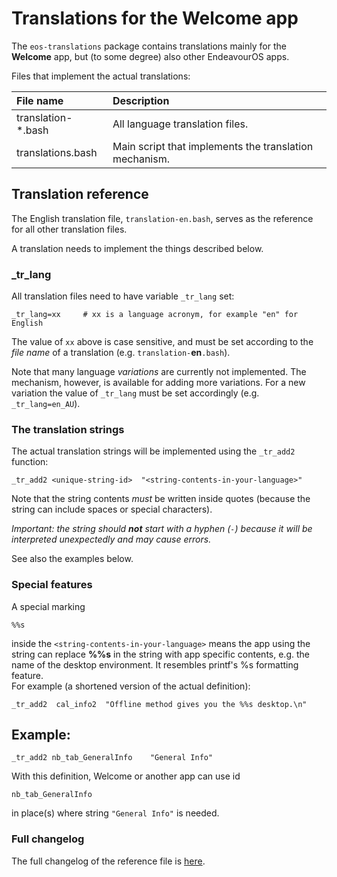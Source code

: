 # Translations for the Welcome app

The `eos-translations` package contains translations mainly for the **Welcome** app, but (to some degree) also other EndeavourOS apps.

Files that implement the actual translations:

File name | Description
:-------- | :----------
translation-*.bash | All language translation files.
translations.bash | Main script that implements the translation mechanism.

## Translation reference

The English translation file, `translation-en.bash`, serves as the reference for all other translation files.

A translation needs to implement the things described below.

### _tr_lang
All translation files need to have variable `_tr_lang` set:
```
_tr_lang=xx     # xx is a language acronym, for example "en" for English
```
The value of `xx` above is case sensitive, and must be set according to the *file name* of a translation (e.g. `translation-`**en**`.bash`).

Note that many language *variations* are currently not implemented. The mechanism, however, is available for adding more variations. For a new variation the value of `_tr_lang` must be set accordingly (e.g. `_tr_lang=en_AU`).

### The translation strings
The actual translation strings will be implemented using the `_tr_add2` function:
```
_tr_add2 <unique-string-id>  "<string-contents-in-your-language>"
```

Note that the string contents *must* be written inside quotes (because the string can include spaces or special characters).

<i>Important: the string should **not** start with a hyphen (`-`) because it will be interpreted unexpectedly and may cause errors.</i>

See also the examples below.

### Special features

A special marking

```
%%s
```

inside the `<string-contents-in-your-language>` means the app using the string can replace **%%s** in the string with app specific contents, e.g. the name of the desktop environment. It resembles printf's %s formatting feature.<br>For example (a shortened version of the actual definition):

```
_tr_add2  cal_info2  "Offline method gives you the %%s desktop.\n"
```

## Example:

```
_tr_add2 nb_tab_GeneralInfo    "General Info"
```
With this definition, Welcome or another app can use id

```
nb_tab_GeneralInfo
```

in place(s) where string `"General Info"` is needed.

### Full changelog

The full changelog of the reference file is [here](https://github.com/endeavouros-team/PKGBUILDS/commits/master/eos-translations/translation-en.bash).
